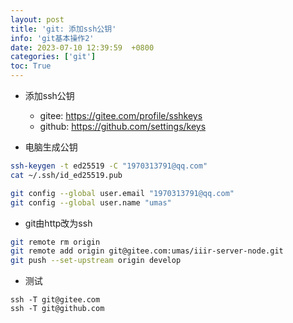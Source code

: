 ```yaml
---
layout: post
title: 'git: 添加ssh公钥'
info: 'git基本操作2'
date: 2023-07-10 12:39:59  +0800
categories: ['git']
toc: True
---
```



- 添加ssh公钥 
  - gitee: https://gitee.com/profile/sshkeys
  - github: https://github.com/settings/keys


- 电脑生成公钥


```bash
ssh-keygen -t ed25519 -C "1970313791@qq.com"  
cat ~/.ssh/id_ed25519.pub

git config --global user.email "1970313791@qq.com"
git config --global user.name "umas"
```

- git由http改为ssh

```bash
git remote rm origin 
git remote add origin git@gitee.com:umas/iiir-server-node.git
git push --set-upstream origin develop
```
- 测试

```
ssh -T git@gitee.com
ssh -T git@github.com
```


